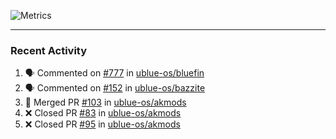 ![Metrics](https://metrics.lecoq.io/KyleGospo?template=classic&base=header%2C%20activity%2C%20community%2C%20repositories%2C%20metadata&base.indepth=false&base.hireable=false&base.skip=false&config.timezone=America%2FLos_Angeles)

---
### Recent Activity
<!--START_SECTION:activity-->
1. 🗣 Commented on [#777](https://github.com/ublue-os/bluefin/issues/777#issuecomment-1874635478) in [ublue-os/bluefin](https://github.com/ublue-os/bluefin)
2. 🗣 Commented on [#152](https://github.com/ublue-os/bazzite/pull/152#issuecomment-1874519121) in [ublue-os/bazzite](https://github.com/ublue-os/bazzite)
3. 🎉 Merged PR [#103](https://github.com/ublue-os/akmods/pull/103) in [ublue-os/akmods](https://github.com/ublue-os/akmods)
4. ❌ Closed PR [#83](https://github.com/ublue-os/akmods/pull/83) in [ublue-os/akmods](https://github.com/ublue-os/akmods)
5. ❌ Closed PR [#95](https://github.com/ublue-os/akmods/pull/95) in [ublue-os/akmods](https://github.com/ublue-os/akmods)
<!--END_SECTION:activity-->
